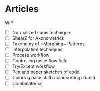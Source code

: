 # Articles
WIP

- [ ] Normalized sums technique
- [ ] ShearZ for Axonometrics
- [ ] Taxonomy of ~Morphing~ Patterns
- [ ] Interpolation techniques
- [ ] Process workflow
- [ ] Controlling noise flow field
- [ ] Try/Except workflow
- [ ] Pen and paper sketches of code
- [ ] Colors (phase shift+color sorting+fbms)
- [ ] Combinatorics
